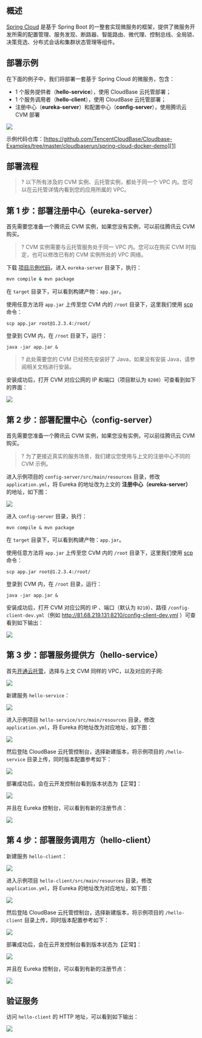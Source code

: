## 概述

[Spring Cloud](https://spring.io/projects/spring-cloud) 是基于 Spring Boot 的一整套实现微服务的框架，提供了微服务开发所需的配置管理、服务发现、断路器、智能路由、微代理、控制总线、全局锁、决策竞选、分布式会话和集群状态管理等组件。

## 部署示例

在下面的例子中，我们将部署一套基于 Spring Cloud 的微服务，包含：

- 1 个服务提供者（**hello-service**），使用 CloudBase 云托管部署；
- 1 个服务调用者（**hello-client**），使用 CloudBase 云托管部署；
- 注册中心（**eureka-server**）和配置中心（**config-server**），使用腾讯云 CVM 部署

![](https://main.qcloudimg.com/raw/c0e1f659d2521c29863bfcb6a74efa44.png)

示例代码仓库：[https://github.com/TencentCloudBase/Cloudbase-Examples/tree/master/cloudbaserun/spring-cloud-docker-demo][1]

## 部署流程

>? 以下所有涉及的 CVM 实例、云托管实例，都处于同一个 VPC 内。您可以在云托管详情内看到您的应用所属的 VPC。

## 第 1 步：部署注册中心（eureka-server）

首先需要您准备一个腾讯云 CVM 实例，如果您没有实例，可以前往腾讯云 CVM 购买。

>? CVM 实例需要与云托管服务处于同一 VPC 内。您可以在购买 CVM 时指定，也可以修改已有的 CVM 实例所处的 VPC 网络。

下载 [项目示例代码][1]，进入 `eureka-server` 目录下，执行：

```sh
mvn compile & mvn package
```

在 `target` 目录下，可以看到构建产物：`app.jar`。

使用任意方法将 `app.jar` 上传至您 CVM 内的 `/root` 目录下，这里我们使用 [scp](https://www.runoob.com/linux/linux-comm-scp.html) 命令：

```
scp app.jar root@1.2.3.4:/root/
```

登录到 CVM 内，在 `/root` 目录下，运行：

```
java -jar app.jar &
```

>? 此处需要您的 CVM 已经预先安装好了 Java，如果没有安装 Java，请参阅相关文档进行安装。

安装成功后，打开 CVM 对应公网的 IP 和端口（项目默认为 `8280`）可查看到如下的界面：

![](https://main.qcloudimg.com/raw/8dd203402c84ae0a43419edc177dbc9b.png)

## 第 2 步：部署配置中心（config-server）

首先需要您准备一个腾讯云 CVM 实例，如果您没有实例，可以前往腾讯云 CVM 购买。

>? 为了更接近真实的服务场景，我们建议您使用与上文的注册中心不同的 CVM 示例。

进入示例项目的 `config-server/src/main/resources` 目录，修改 `application.yml`，将 Eureka 的地址改为上文的 **注册中心（eureka-server）** 的地址，如下图：

![](https://main.qcloudimg.com/raw/95ad69f5382dc93fb796cddeb92f5abf.png)

进入 `config-server` 目录，执行：

```
mvn compile & mvn package
```

在 `target` 目录下，可以看到构建产物：`app.jar`。

使用任意方法将 `app.jar` 上传至您 CVM 内的 `/root` 目录下，这里我们使用 [scp](https://www.runoob.com/linux/linux-comm-scp.html) 命令：

```
scp app.jar root@1.2.3.4:/root/
```

登录到 CVM 内，在 `/root` 目录，运行：

```
java -jar app.jar &
```

安装成功后，打开 CVM 对应公网的 IP 、端口（默认为 `8210`）、路径 `/config-client-dev.yml`（例如 http://81.68.219.131:8210/config-client-dev.yml ）可查看到如下输出：

![](https://main.qcloudimg.com/raw/c7f1289760e74b6b3d6d9a865648d828.png)

## 第 3 步：部署服务提供方（hello-service）

首先[开通云托管](https://cloud.tencent.com/document/product/1243/47080)，选择与上文 CVM 同样的 VPC，以及对应的子网:

![](https://main.qcloudimg.com/raw/1c806169425abc409786af835a33af03.png)

新建服务 `hello-service`：

![](https://main.qcloudimg.com/raw/432c74209219f377a5c13dbf44dac433.png)

进入示例项目 `hello-service/src/main/resources` 目录，修改 `application.yml`，将 Eureka 的地址改为对应地址，如下图：

![](https://main.qcloudimg.com/raw/8cb877698c7c77a7fccf36804dede364.png)

然后登陆 CloudBase 云托管控制台，选择新建版本，将示例项目的 `/hello-service` 目录上传，同时版本配置参考如下：

![](https://main.qcloudimg.com/raw/bfd406578dd8aa7874a766bf0616630b.png)

部署成功后，会在云开发控制台看到版本状态为【正常】：

![](https://main.qcloudimg.com/raw/c1eaf2ecef7c9d059fd534349bbbe0ac.png)

并且在 Eureka 控制台，可以看到有新的注册节点：

![](https://main.qcloudimg.com/raw/971a7de259d940ae85bdf5c4579719c6.png)

## 第 4 步：部署服务调用方（hello-client）

新建服务 `hello-client`：

![](https://main.qcloudimg.com/raw/f6c9694f9aca40e038d387ae6653a2d7.png)

进入示例项目 `hello-client/src/main/resources` 目录，修改 `application.yml`，将 Eureka 的地址改为对应地址，如下图：

![](https://main.qcloudimg.com/raw/0831b976cb9a2eb3fc6e8feadf7c8270.png)

然后登陆 CloudBase 云托管控制台，选择新建版本，将示例项目的 `/hello-client` 目录上传，同时版本配置参考如下：

![](https://main.qcloudimg.com/raw/3c08d7b04f6cc9ef82fef4273bf4107c.png)

部署成功后，会在云开发控制台看到版本状态为【正常】：

![](https://main.qcloudimg.com/raw/fbaf54c3e056714fb2a7fe44c679a8a3.png)

并且在 Eureka 控制台，可以看到有新的注册节点：

![](https://main.qcloudimg.com/raw/bb3abd669b8c15e576067b49f576ed46.png)

## 验证服务

访问 `hello-client` 的 HTTP 地址，可以看到如下输出：

![](https://main.qcloudimg.com/raw/f8e9882379c25e8089cd25e3dd52a7be.png)

[1]: https://github.com/TencentCloudBase/Cloudbase-Examples/tree/master/cloudbaserun/spring-cloud-docker-demo
